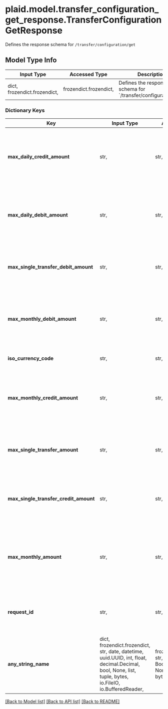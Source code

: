 # plaid.model.transfer_configuration_get_response.TransferConfigurationGetResponse

Defines the response schema for `/transfer/configuration/get`

## Model Type Info
Input Type | Accessed Type | Description | Notes
------------ | ------------- | ------------- | -------------
dict, frozendict.frozendict,  | frozendict.frozendict,  | Defines the response schema for &#x60;/transfer/configuration/get&#x60; | 

### Dictionary Keys
Key | Input Type | Accessed Type | Description | Notes
------------ | ------------- | ------------- | ------------- | -------------
**max_daily_credit_amount** | str,  | str,  | The max limit of sum of dollar amount of credit transfers in last 24 hours (decimal string with two digits of precision e.g. \&quot;10.00\&quot;). | 
**max_daily_debit_amount** | str,  | str,  | The max limit of sum of dollar amount of debit transfers in last 24 hours (decimal string with two digits of precision e.g. \&quot;10.00\&quot;). | 
**max_single_transfer_debit_amount** | str,  | str,  | The max limit of dollar amount of a single debit transfer (decimal string with two digits of precision e.g. \&quot;10.00\&quot;). | 
**max_monthly_debit_amount** | str,  | str,  | The max limit of sum of dollar amount of debit transfers in one calendar month (decimal string with two digits of precision e.g. \&quot;10.00\&quot;). | 
**iso_currency_code** | str,  | str,  | The currency of the dollar amount, e.g. \&quot;USD\&quot;. | 
**max_monthly_credit_amount** | str,  | str,  | The max limit of sum of dollar amount of credit transfers in one calendar month (decimal string with two digits of precision e.g. \&quot;10.00\&quot;). | 
**max_single_transfer_amount** | str,  | str,  | The max limit of dollar amount of a single transfer (decimal string with two digits of precision e.g. \&quot;10.00\&quot;). | 
**max_single_transfer_credit_amount** | str,  | str,  | The max limit of dollar amount of a single credit transfer (decimal string with two digits of precision e.g. \&quot;10.00\&quot;). | 
**max_monthly_amount** | str,  | str,  | The max limit of sum of dollar amount of credit and debit transfers in one calendar month (decimal string with two digits of precision e.g. \&quot;10.00\&quot;). | 
**request_id** | str,  | str,  | A unique identifier for the request, which can be used for troubleshooting. This identifier, like all Plaid identifiers, is case sensitive. | 
**any_string_name** | dict, frozendict.frozendict, str, date, datetime, uuid.UUID, int, float, decimal.Decimal, bool, None, list, tuple, bytes, io.FileIO, io.BufferedReader,  | frozendict.frozendict, str, decimal.Decimal, BoolClass, NoneClass, tuple, bytes, FileIO | any string name can be used but the value must be the correct type | [optional]

[[Back to Model list]](../../README.md#documentation-for-models) [[Back to API list]](../../README.md#documentation-for-api-endpoints) [[Back to README]](../../README.md)

